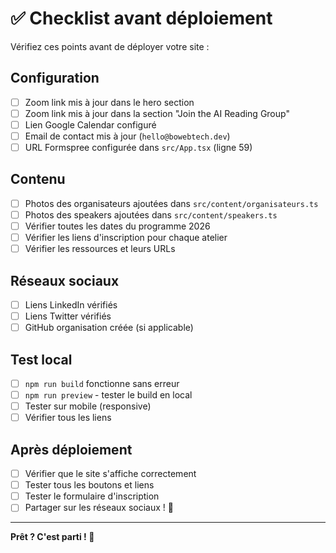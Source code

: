 # ✅ Checklist avant déploiement

Vérifiez ces points avant de déployer votre site :

## Configuration

- [ ] Zoom link mis à jour dans le hero section
- [ ] Zoom link mis à jour dans la section "Join the AI Reading Group"
- [ ] Lien Google Calendar configuré
- [ ] Email de contact mis à jour (`hello@bowebtech.dev`)
- [ ] URL Formspree configurée dans `src/App.tsx` (ligne 59)

## Contenu

- [ ] Photos des organisateurs ajoutées dans `src/content/organisateurs.ts`
- [ ] Photos des speakers ajoutées dans `src/content/speakers.ts`
- [ ] Vérifier toutes les dates du programme 2026
- [ ] Vérifier les liens d'inscription pour chaque atelier
- [ ] Vérifier les ressources et leurs URLs

## Réseaux sociaux

- [ ] Liens LinkedIn vérifiés
- [ ] Liens Twitter vérifiés
- [ ] GitHub organisation créée (si applicable)

## Test local

- [ ] `npm run build` fonctionne sans erreur
- [ ] `npm run preview` - tester le build en local
- [ ] Tester sur mobile (responsive)
- [ ] Vérifier tous les liens

## Après déploiement

- [ ] Vérifier que le site s'affiche correctement
- [ ] Tester tous les boutons et liens
- [ ] Tester le formulaire d'inscription
- [ ] Partager sur les réseaux sociaux ! 🎉

---

**Prêt ? C'est parti ! 🚀**
